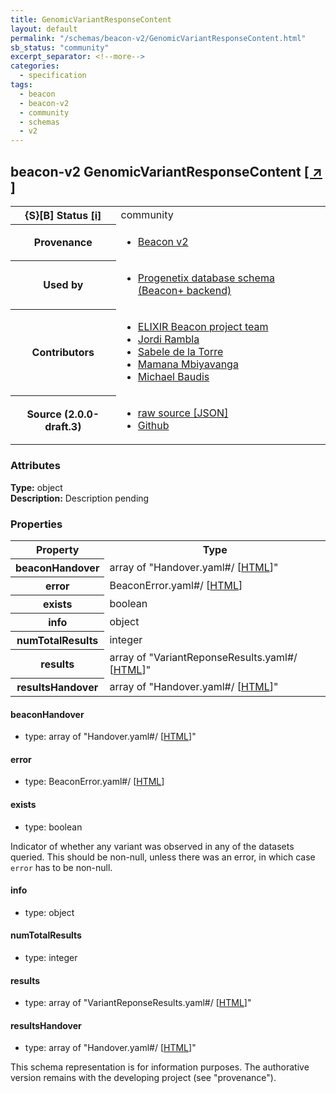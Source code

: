 ```yaml
---
title: GenomicVariantResponseContent
layout: default
permalink: "/schemas/beacon-v2/GenomicVariantResponseContent.html"
sb_status: "community"
excerpt_separator: <!--more-->
categories:
  - specification
tags:
  - beacon
  - beacon-v2
  - community
  - schemas
  - v2
---
```


<div id="schema-header-title">
  <h2><span id="schema-header-title-project">beacon-v2</span> GenomicVariantResponseContent <a href="https://github.com/ga4gh-beacon/specification-v2-blocks" target="_BLANK">[ &nearr; ]</a></h2>
</div>

<table id="schema-header-table">
<tr>
<th>{S}[B] Status <a href="https://schemablocks.org/about/sb-status-levels.html">[i]</a></th>
<td><div id="schema-header-status">community</div></td>
</tr>
<tr><th>Provenance</th><td><ul>
<li><a href="https://github.com/ga4gh-beacon/specification-v2">Beacon v2</a></li>
</ul></td></tr>
<tr><th>Used by</th><td><ul>
<li><a href="https://github.com/progenetix/schemas/">Progenetix database schema (Beacon+ backend)</a></li>
</ul></td></tr>


<!--more-->
<tr><th>Contributors</th><td><ul>
<li><a href="https://beacon-project.io/categories/people.html">ELIXIR Beacon project team</a></li>
<li><a href="https://github.com/jrambla">Jordi Rambla</a></li>
<li><a href="https://github.com/sdelatorrep">Sabele de la Torre</a></li>
<li><a href="https://github.com/mamanambiya">Mamana Mbiyavanga</a></li>
<li><a href="https://orcid.org/0000-0002-9903-4248">Michael Baudis</a></li>
</ul></td></tr>
<tr><th>Source (2.0.0-draft.3)</th><td><ul>
<li><a href="current/GenomicVariantResponseContent.json" target="_BLANK">raw source [JSON]</a></li>
<li><a href="https://github.com/ga4gh-beacon/specification-v2-blocks/blob/master/schemas/GenomicVariantResponseContent.yaml" target="_BLANK">Github</a></li>
</ul></td></tr>
</table>

<div id="schema-attributes-title"><h3>Attributes</h3></div>

  
__Type:__ object  
__Description:__ Description pending

### Properties

<table id="schema-properties-table">
<tr><th>Property</th><th>Type</th></tr>
<tr><th>beaconHandover</th><td>array of "Handover.yaml#/ [<a href="./Handover.html">HTML</a>]"</td></tr>
<tr><th>error</th><td>BeaconError.yaml#/ [<a href="./BeaconError.html">HTML</a>]</td></tr>
<tr><th>exists</th><td>boolean</td></tr>
<tr><th>info</th><td>object</td></tr>
<tr><th>numTotalResults</th><td>integer</td></tr>
<tr><th>results</th><td>array of "VariantReponseResults.yaml#/ [<a href="./VariantReponseResults.html">HTML</a>]"</td></tr>
<tr><th>resultsHandover</th><td>array of "Handover.yaml#/ [<a href="./Handover.html">HTML</a>]"</td></tr>
</table>


#### beaconHandover

* type: array of "Handover.yaml#/ [<a href="./Handover.html">HTML</a>]"




#### error

* type: BeaconError.yaml#/ [<a href="./BeaconError.html">HTML</a>]




#### exists

* type: boolean

Indicator of whether any variant was observed in any of the
datasets queried. This should be non-null, unless there was an
error, in which case `error` has to be non-null.



#### info

* type: object




#### numTotalResults

* type: integer




#### results

* type: array of "VariantReponseResults.yaml#/ [<a href="./VariantReponseResults.html">HTML</a>]"




#### resultsHandover

* type: array of "Handover.yaml#/ [<a href="./Handover.html">HTML</a>]"



<div id="schema-footer"> This schema representation is for information purposes. The authorative  version remains with the developing project (see "provenance"). </div>


